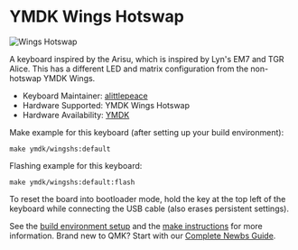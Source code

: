 # YMDK Wings Hotswap

![Wings Hotswap](https://cdn.shopify.com/s/files/1/0006/5227/9869/products/IMG_0172_2048x2048.jpg?v=1624963313)

A keyboard inspired by the Arisu, which is inspired by Lyn's EM7 and TGR Alice. This has a different LED and matrix configuration from the non-hotswap YMDK Wings. 

* Keyboard Maintainer: [alittlepeace](https://github.com/alittlepeace)
* Hardware Supported: YMDK Wings Hotswap
* Hardware Availability: [YMDK](https://ymdkey.com/products/gbymdk-wings-aluminum-cnc-top-bottom-qmk-rgb-hotswap-v1-pcb-diy-kit)

Make example for this keyboard (after setting up your build environment):

    make ymdk/wingshs:default

Flashing example for this keyboard:

    make ymdk/wingshs:default:flash

To reset the board into bootloader mode, hold the key at the top left of the keyboard while connecting the USB cable (also erases persistent settings).

See the [build environment setup](https://docs.qmk.fm/#/getting_started_build_tools) and the [make instructions](https://docs.qmk.fm/#/getting_started_make_guide) for more information. Brand new to QMK? Start with our [Complete Newbs Guide](https://docs.qmk.fm/#/newbs).
